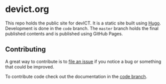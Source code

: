 # devict.org

This repo holds the public site for devICT. It is a static site built using
[Hugo][hugo]. Development is done in the `code` branch. The `master` branch
holds the final published contents and is published using GitHub Pages.

## Contributing

A great way to contribute is to [file an issue][issues] if you notice a bug or
something that could be improved.

To contribute code check out the documentation in the [code
branch][code].


[hugo]: http://gohugo.io/ "Hugo"
[issues]: https://github.com/devict/devict.github.io/issues "devICT issues"
[code]: https://github.com/devict/devict.github.io/tree/code "devICT code"
